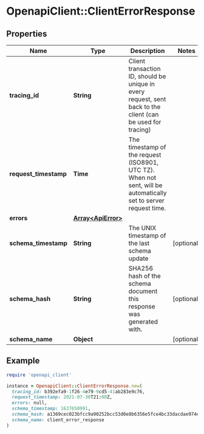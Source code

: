# OpenapiClient::ClientErrorResponse

## Properties

| Name | Type | Description | Notes |
| ---- | ---- | ----------- | ----- |
| **tracing_id** | **String** | Client transaction ID, should be unique in every request, sent back to the client (can be used for tracing) |  |
| **request_timestamp** | **Time** | The timestamp of the request (ISO8901, UTC TZ). When not sent, will be automatically set to server request time. |  |
| **errors** | [**Array&lt;ApiError&gt;**](ApiError.md) |  |  |
| **schema_timestamp** | **String** | The UNIX timestamp of the last schema update | [optional] |
| **schema_hash** | **String** | SHA256 hash of the schema document this response was generated with. | [optional] |
| **schema_name** | **Object** |  | [optional] |

## Example

```ruby
require 'openapi_client'

instance = OpenapiClient::ClientErrorResponse.new(
  tracing_id: b392efa9-1f26-4e79-9cd5-41ab283e9c76,
  request_timestamp: 2021-07-30T21:00Z,
  errors: null,
  schema_timestamp: 1637650991,
  schema_hash: a1369cec023bfcc9a90252bcc53d0e8b6356e5fce4bc33dacdae974ee925db18,
  schema_name: client_error_response
)
```

